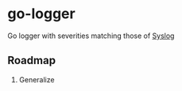 # go-logger

Go logger with severities matching those of [Syslog](https://tools.ietf.org/html/rfc5424)

## Roadmap

1. Generalize
